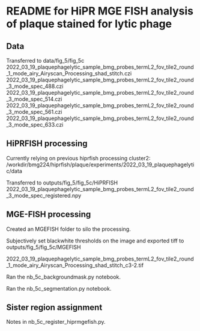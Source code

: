 # README for HiPR MGE FISH analysis of plaque stained for lytic phage

## Data

Transferred to data/fig_5/fig_5c
2022_03_19_plaquephagelytic_sample_bmg_probes_termL2_fov_tile2_round_1_mode_airy_Airyscan_Processing_shad_stitch.czi
2022_03_19_plaquephagelytic_sample_bmg_probes_termL2_fov_tile2_round_3_mode_spec_488.czi
2022_03_19_plaquephagelytic_sample_bmg_probes_termL2_fov_tile2_round_3_mode_spec_514.czi
2022_03_19_plaquephagelytic_sample_bmg_probes_termL2_fov_tile2_round_3_mode_spec_561.czi
2022_03_19_plaquephagelytic_sample_bmg_probes_termL2_fov_tile2_round_3_mode_spec_633.czi

## HiPRFISH processing

Currently relying on previous hiprfish processing
cluster2: /workdir/bmg224/hiprfish/plaque/experiments/2022_03_19_plaquephagelytic/data

Transferred to outputs/fig_5/fig_5c/HiPRFISH
2022_03_19_plaquephagelytic_sample_bmg_probes_termL2_fov_tile2_round_3_mode_spec_registered.npy

## MGE-FISH processing

Created an MGEFISH folder to silo the processing.

Subjectively set blackwhite thresholds on the image and exported tiff to outputs/fig_5/fig_5c/MGEFISH

2022_03_19_plaquephagelytic_sample_bmg_probes_termL2_fov_tile2_round_1_mode_airy_Airyscan_Processing_shad_stitch_c3-2.tif

Ran the nb_5c_backgroundmask.py notebook.

Ran the nb_5c_segmentation.py notebook.



## Sister region assignment

Notes in nb_5c_register_hiprmgefish.py.
